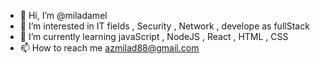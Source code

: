 - 👋 Hi, I’m @miladamel
- 👀 I’m interested in IT fields , Security , Network , develope as fullStack  
- 🌱 I’m currently learning javaScript , NodeJS , React , HTML , CSS
- 📫 How to reach me azmilad88@gmail.com

<!---
miladamel/miladamel is a ✨ special ✨ repository because its `README.md` (this file) appears on your GitHub profile.
You can click the Preview link to take a look at your changes.
--->
